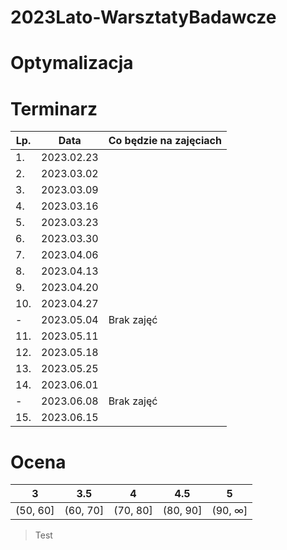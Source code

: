 # 2023Lato-WarsztatyBadawcze

# Optymalizacja


# Terminarz

|        Lp.        |Data                          |Co będzie na zajęciach                         |
|--------------|-------------------------------|-----------------------------|
|1.|2023.02.23||
|2.|2023.03.02||
|3.|2023.03.09||
|4.|2023.03.16||
|5.|2023.03.23||
|6.|2023.03.30||
|7.|2023.04.06||
|8.|2023.04.13||
|9.|2023.04.20||
|10.|2023.04.27||
|-|2023.05.04|Brak zajęć|
|11.|2023.05.11||
|12.|2023.05.18||
|13.|2023.05.25||
|14.|2023.06.01||
|-|2023.06.08|Brak zajęć|
|15.|2023.06.15||



# Ocena

| 3 | 3.5 | 4 | 4.5 | 5 |
|--------------|-------------------------------|-----------------------------|-------------------------------|-----------------------------|
| (50, 60] | (60, 70] | (70, 80] | (80, 90] | (90, $\infty$] |



> Test
